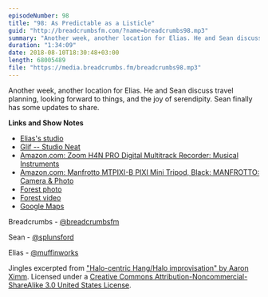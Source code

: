```yaml
---
episodeNumber: 98
title: "98: As Predictable as a Listicle"
guid: "http://breadcrumbsfm.com/?name=breadcrumbs98.mp3"
summary: "Another week, another location for Elias. He and Sean discuss travel planning, looking forward to things, and the joy of serendipity. Sean finally has some updates to share."
duration: "1:34:09"
date: 2018-08-10T18:30:48+03:00
length: 68005489
file: "https://media.breadcrumbs.fm/breadcrumbs98.mp3"
---
```

Another week, another location for Elias. He and Sean discuss travel planning, looking forward to things, and the joy of serendipity. Sean finally has some updates to share.

**Links and Show Notes**
- [Elias's studio](https://breadcrumbsfm.com/images/98/Hammock.jpg)
- [Glif -- Studio Neat](https://www.studioneat.com/products/glif)
- [Amazon.com: Zoom H4N PRO Digital Multitrack Recorder: Musical Instruments](http://www.amazon.com/dp/B01DPOXS8I/?tag=breadcrumbsfm-20)
- [Amazon.com: Manfrotto MTPIXI-B PIXI Mini Tripod, Black: MANFROTTO: Camera & Photo](http://www.amazon.com/dp/B00D76RNLS/?tag=breadcrumbsfm-20)
- [Forest photo](https://breadcrumbsfm.com/images/98/Forest.jpg)
- [Forest video](https://breadcrumbsfm.com/images/98/Forest.mov)
- [Google Maps](https://goo.gl/maps/rHdpVK54Y572)

Breadcrumbs - [@breadcrumbsfm](https://twitter.com/breadcrumbsfm)

Sean - [@splunsford](https://twitter.com/splunsford)

Elias - [@muffinworks](https://twitter.com/muffinworks)

Jingles excerpted from ["Halo-centric Hang/Halo improvisation" by Aaron Ximm](http://freemusicarchive.org/music/aaron_ximm/handpans_and_the_hang/). Licensed under a [Creative Commons Attribution-Noncommercial-ShareAlike 3.0 United States License](http://creativecommons.org/licenses/by-nc-sa/3.0/us/).